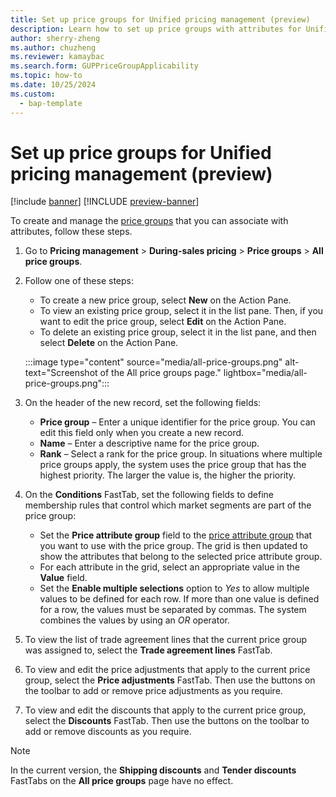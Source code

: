 ```yaml
---
title: Set up price groups for Unified pricing management (preview)
description: Learn how to set up price groups with attributes for Unified pricing management.
author: sherry-zheng
ms.author: chuzheng
ms.reviewer: kamaybac
ms.search.form: GUPPriceGroupApplicability
ms.topic: how-to
ms.date: 10/25/2024
ms.custom: 
  - bap-template
---
```


# Set up price groups for Unified pricing management (preview)

[!include [banner](../includes/banner.md)]
[!INCLUDE [preview-banner](~/../shared-content/shared/preview-includes/preview-banner.md)]

<!-- KFM: Preview until 10.0.34 GA -->

To create and manage the [price groups](upm-price-groups-overview.md) that you can associate with attributes, follow these steps.

1. Go to **Pricing management** \> **During-sales pricing** \> **Price groups** \> **All price groups**.
1. Follow one of these steps:

    - To create a new price group, select **New** on the Action Pane.
    - To view an existing price group, select it in the list pane. Then, if you want to edit the price group, select **Edit** on the Action Pane.
    - To delete an existing price group, select it in the list pane, and then select **Delete** on the Action Pane.

    :::image type="content" source="media/all-price-groups.png" alt-text="Screenshot of the All price groups page." lightbox="media/all-price-groups.png":::

1. On the header of the new record, set the following fields:

    - **Price group** – Enter a unique identifier for the price group. You can edit this field only when you create a new record.
    - **Name** – Enter a descriptive name for the price group.
    - **Rank** – Select a rank for the price group. In situations where multiple price groups apply, the system uses the price group that has the highest priority. The larger the value is, the higher the priority.

1. On the **Conditions** FastTab, set the following fields to define membership rules that control which market segments are part of the price group:

    - Set the **Price attribute group** field to the [price attribute group](upm-price-attribute-groups.md) that you want to use with the price group. The grid is then updated to show the attributes that belong to the selected price attribute group.
    - For each attribute in the grid, select an appropriate value in the **Value** field.
    - Set the **Enable multiple selections** option to *Yes* to allow multiple values to be defined for each row. If more than one value is defined for a row, the values must be separated by commas. The system combines the values by using an *OR* operator.

1. To view the list of trade agreement lines that the current price group was assigned to, select the **Trade agreement lines** FastTab.
1. To view and edit the price adjustments that apply to the current price group, select the **Price adjustments** FastTab. Then use the buttons on the toolbar to add or remove price adjustments as you require.
1. To view and edit the discounts that apply to the current price group, select the **Discounts** FastTab. Then use the buttons on the toolbar to add or remove discounts as you require.

> [!NOTE]
> In the current version, the **Shipping discounts** and **Tender discounts** FastTabs on the **All price groups** page have no effect.
